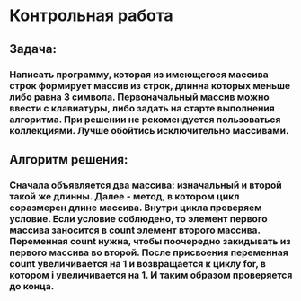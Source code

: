# Контрольная работа

## Задача:

### Написать программу, которая из имеющегося массива строк формирует массив из строк, длинна которых меньше либо равна 3 символа. Первоначальный массив можно ввести с клавиатуры, либо задать на старте выполнения алгоритма. При решении не рекомендуется пользоваться коллекциями. Лучше обойтись исключительно массивами.

## Алгоритм решения:

### Сначала объявляется два массива: изначальный и второй такой же длинны. Далее - метод, в котором цикл соразмерен длине массива. Внутри цикла проверяем условие. Если условие соблюдено, то элемент первого массива заносится в count элемент второго массива. Переменная count нужна, чтобы поочередно закидывать из первого массива во второй. После присвоения переменная count увеличивается на 1 и возвращается к циклу for, в котором i увеличивается на 1. И таким образом проверяется до конца.